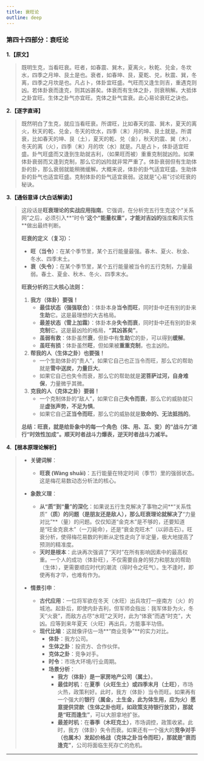 ```yaml
---
title: 衰旺论
outline: deep
---
```

  
### **第四十四部分：衰旺论**

**1.【原文】**
> 既明生克，当看旺衰。旺者，如春震、巽木，夏离火，秋乾、兑金，冬坎水，四季之月坤、艮土是也。衰者，如春坤、艮，夏乾、兑，秋震、巽，冬离，四季之月坎是也。凡占卜，体卦宜旺盛。气旺而又逢生则吉，重遇克则凶。若体卦衰而逢克，则其凶甚矣。体衰而有生体之卦，则衰稍解。大抵体之卦宜旺。生体之卦气亦宜旺。克体之卦气宜衰。此心易论衰旺之诀也。

**2.【逐字直译】**
> 既然明白了生克，就应当看旺衰。所谓旺，比如春天的震、巽木，夏天的离火，秋天的乾、兑金，冬天的坎水，四季（末）月的坤、艮土就是。所谓衰，比如春天的坤、艮（土），夏天的乾、兑（金），秋天的震、巽（木），冬天的离（火），四季（末）月的坎（水）就是。凡是占卜，体卦适宜旺盛。卦气旺盛而又逢到生助就吉利，（如果旺而被）重重克制就凶险。如果体卦衰弱而又逢到克制，那么它的凶险就非常严重了。体卦衰弱但有生助体卦的卦，那么衰弱就能稍微缓解。大概来说，体卦的卦气适宜旺盛。生助体卦的卦气也适宜旺盛。克制体卦的卦气适宜衰弱。这就是“心易”讨论旺衰的秘诀。

**3.【通俗意译 (大白话解读)】**
> 这段话是**旺衰理论的实战应用指南**。它强调，在分析完五行生克这个“关系网”之后，必须引入**“时令”**这个“能量权重”，才能对吉凶的**强度**和**真实性**做出最终判断。
> 
> **旺衰的定义（复习）：**
> *   **旺（当令）**：在某个季节里，某个五行能量最强。春木、夏火、秋金、冬水、四季末土。
> *   **衰（失令）**：在某个季节里，某个五行能量被当令的五行克制，力量最弱。春土、夏金、秋木、冬火、四季末水。
> 
> **旺衰分析的三大核心法则：**
> 
> 1.  **我方（体卦）要强！**
>     *   **最佳状态（强强联合）**：体卦本身**当令而旺**，同时卦中还有别的卦来**生助**它。这是最理想的大吉格局。
>     *   **最差状态（雪上加霜）**：体卦本身**失令而衰**，同时卦中还有别的卦来**克制**它。这是最凶险的格局，**“其凶甚矣”**。
>     *   **虽弱有救**：体卦虽然**衰**，但卦中有**生助**它的卦，可以得到**缓解**。
>     *   **虽旺有损**：体卦虽然**旺**，但如果被**重重克制**，也主凶险。
> 2.  **帮我的人（生体之卦）也要强！**
>     *   一个生助体卦的“贵人”，如果它自己也正当令而旺，那么它的帮助就是**雪中送炭，力量巨大**。
>     *   如果它自己也失令而衰，那么它的帮助就是**泥菩萨过河，自身难保**，力量微乎其微。
> 3.  **克我的人（克体之卦）要弱！**
>     *   一个克制体卦的“敌人”，如果它自己**失令而衰**，那么它的威胁就只是**虚张声势，不足为惧**。
>     *   如果它自己**正当令而旺**，那么它的威胁就是**致命的、无法抵挡的**。
> 
> **总结：旺衰，就是给卦象中的每一个角色（体、用、互、变）的“战斗力”进行“时效性加成”。顺天时者战斗力爆表，逆天时者战斗力减半。**

**4.【根本原理论解析】**
> *   **关键词解**：
>     *   **旺衰 (Wàng shuāi)**：五行能量在特定时间（季节）里的强弱状态。这是梅花易数动态分析法的核心。
> 
> *   **象数义理**：
>     *   **从“质”到“量”的深化**：如果说五行生克解决了事物之间**“关系性质”**（质）的问题（是朋友还是敌人），那么旺衰理论就解决了**“力量对比”**（量）的问题。仅仅知道“金克木”是不够的，还要知道是“旺金克衰木”（一刀毙命），还是“衰金克旺木”（以卵击石）。旺衰分析，使得梅花易数的判断从定性走向了半定量，极大地提高了预测的精准度。
>     *   **天时是根本**：此诀再次强调了“天时”在所有影响因素中的最高权重。一个人的成功（体卦旺），不仅需要自身的努力和朋友的帮助（生体），更需要顺应时代的潮流（得时令之旺气）。生不逢时，即使再有才华，也难有作为。
> 
> *   **情景引申**：
>     *   **古代应用**：一位将军欲在冬天（水旺）出兵攻打一座南方（火）的城池。起卦后，即使内卦吉利，但军师会指出：我军体卦为火，冬天“火衰”，而敌方占尽“水旺”之天时，此为“体衰”而遇“时克”，大凶。应等到来年夏天（火旺）再出兵，方能事半功倍。
>     *   **现代比喻**：这就像评估一场**“商业竞争”**的实力对比。
>         *   **体卦**：我方公司。
>         *   **生体之卦**：投资方、合作伙伴。
>         *   **克体之卦**：竞争对手。
>         *   **时令**：市场大环境/行业周期。
>         *   **场景分析**：
>             *   **我方（体卦）**是一家**房地产公司（属土）**。
>             *   **最佳时机**：在**夏季（火旺生土）**或**四季末月（土旺）**，市场火热，政策利好。此时，我方（体卦）当令而旺。如果再有一个强大的**银行（属金，土生金，此为体生用，应为火）**愿意提供贷款（生体之卦也旺，如政策支持银行放贷），那就是**“旺而逢生”**，可以大胆拿地扩张。
>             *   **最差时机**：在**春季（木旺克土）**，市场调控，政策收紧。此时，我方（体卦）失令而衰。如果还有一个强大的**竞争对手（也属木）**发起价格战（克体之卦当令而旺），那就是**“衰而逢克”**，公司将面临生死存亡的危机。

---
